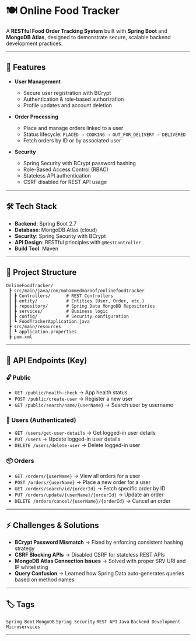 # 🍽️ Online Food Tracker

A **RESTful Food Order Tracking System** built with **Spring Boot** and **MongoDB Atlas**, designed to demonstrate secure, scalable backend development practices.

---

## 🚀 Features

* **User Management**

  * Secure user registration with BCrypt
  * Authentication & role-based authorization
  * Profile updates and account deletion

* **Order Processing**

  * Place and manage orders linked to a user
  * Status lifecycle: `PLACED → COOKING → OUT_FOR_DELIVERY → DELIVERED`
  * Fetch orders by ID or by associated user

* **Security**

  * Spring Security with BCrypt password hashing
  * Role-Based Access Control (RBAC)
  * Stateless API authentication
  * CSRF disabled for REST API usage

---

## 🛠️ Tech Stack

* **Backend**: Spring Boot 2.7
* **Database**: MongoDB Atlas (cloud)
* **Security**: Spring Security with BCrypt
* **API Design**: RESTful principles with `@RestController`
* **Build Tool**: Maven

---

## 📂 Project Structure

```
OnlineFoodTracker/
 ┣ src/main/java/com/mohammedmaroof/onlinefoodtracker
 ┃ ┣ Controllers/      # REST Controllers
 ┃ ┣ entity/           # Entities (User, Order, etc.)
 ┃ ┣ repository/       # Spring Data MongoDB Repositories
 ┃ ┣ services/         # Business logic
 ┃ ┣ config/           # Security configuration
 ┃ ┗ FoodTrackerApplication.java
 ┣ src/main/resources
 ┃ ┗ application.properties
 ┣ pom.xml
```

---

## 📌 API Endpoints (Key)

### 🔓 Public

* `GET /public/health-check` → App health status
* `POST /public/create-user` → Register a new user
* `GET /public/search/name/{userName}` → Search user by username

### 👤 Users (Authenticated)

* `GET /users/get-user-details` → Get logged-in user details
* `PUT /users` → Update logged-in user details
* `DELETE /users/delete-user` → Delete logged-in user

### 📦 Orders

* `GET /orders/{userName}` → View all orders for a user
* `POST /orders/{userName}` → Place a new order for a user
* `GET /orders/search/id/{orderId}` → Fetch specific order by ID
* `PUT /orders/update/{userName}/{orderId}` → Update an order
* `DELETE /orders/cancel/{userName}/{orderId}` → Cancel an order

---

## ⚡ Challenges & Solutions

* **BCrypt Password Mismatch** → Fixed by enforcing consistent hashing strategy
* **CSRF Blocking APIs** → Disabled CSRF for stateless REST APIs
* **MongoDB Atlas Connection Issues** → Solved with proper SRV URI and IP whitelisting
* **Query Confusion** → Learned how Spring Data auto-generates queries based on method names

---

## 🏷️ Tags

`Spring Boot` `MongoDB` `Spring Security` `REST API` `Java` `Backend Development` `Microservices`

---
